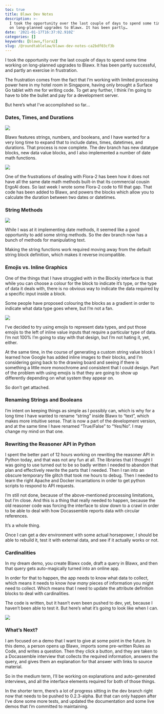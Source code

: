 ```yaml
---
toc: true
title: Blawx Dev Notes
description: >-
  I took the opportunity over the last couple of days to spend some time working
  on long-planned upgrades to Blawx. It has been partly…
date: '2021-01-17T16:37:02.910Z'
categories: []
keywords: [blawx,flora2]
slug: /@roundtablelaw/blawx-dev-notes-ca2bdf03cf3b
---
```


I took the opportunity over the last couple of days to spend some time working on long-planned upgrades to Blawx. It has been partly successful, and partly an exercise in frustration.

The frustration comes from the fact that I’m working with limited processing power here in my hotel room in Singapore, having only brought a Surface Go tablet with me for writing code. To get any further, I think I’m going to have to bite the bullet and pay for a development server.

But here’s what I’ve accomplished so far…

### Dates, Times, and Durations

![](/1__gEtXYkd8yUBOv__HnrPp9rQ.png)

Blawx features strings, numbers, and booleans, and I have wanted for a very long time to expand that to include dates, times, datetimes, and durations. That process is now complete. The dev branch has new datatype blocks, new data value blocks, and I also implemented a number of date math functions.

![](/1__T__AMwQTIUmEnpoOigvfk4w.png)

One of the frustrations of dealing with Flora-2 has been how it does not have all the same date math methods built-in that its commercial cousin ErgoAI does. So last week I wrote some Flora-2 code to fill that gap. That code has been added to Blawx, and powers the blocks which allow you to calculate the duration between two dates or datetimes.

### String Methods

![](/1__gzHZmRrDy9bEg3UYoCVBeQ.png)

While I was at it implementing date methods, it seemed like a good opportunity to add some string methods. So the dev branch now has a bunch of methods for manipulating text.

Making the string functions work required moving away from the default string block definition, which makes it reverse incompatible.

### Emojis vs. Inline Graphics

One of the things that I have struggled with in the Blockly interface is that while you can choose a colour for the block to indicate it’s type, or the type of data it deals with, there is no obvious way to indicate the data required by a specific input inside a block.

Some people have proposed colouring the blocks as a gradient in order to indicate what data type goes where, but I’m not a fan.

![](/1__HyK9eTHjAu__Nnz__VPvM8DQ.png)

I’ve decided to try using emojis to represent data types, and put those emojis to the left of inline value inputs that require a particular type of data. I’m not 100% I’m going to stay with that design, but I’m not hating it, yet, either.

At the same time, in the course of generating a custom string value block I learned how Google has added inline images to their blocks, and I’m considering going back to the drawing board and seeing if there is something a little more monochrome and consistent that I could design. Part of the problem with using emojis is that they are going to show up differently depending on what system they appear on.

So don’t get attached.

### Renaming Strings and Booleans

I’m intent on keeping things as simple as I possibly can, which is why for a long time I have wanted to rename “string” inside Blawx to “text”, which makes more intuitive sense. That is now a part of the development version, and at the same time I have renamed “True/False” to “Yes/No”. I may change my mind on that one.

### Rewriting the Reasoner API in Python

I spent the better part of 12 hours working on rewriting the reasoner API in Python today, and that was not any fun at all. The libraries that I thought I was going to use turned out to be so badly written I needed to abandon that plan and effectively rewrite the parts that I needed. Then I ran into an obscure temporary file glitch that took me hours to debug. Then I needed to learn the right Apache and Docker incantations in order to get python scripts to respond to API requests.

I’m still not done, because of the above-mentioned processing limitations, but I’m close. And this is a thing that really needed to happen, because the old reasoner code was forcing the interface to slow down to a crawl in order to be able to deal with how Docassemble reports data with circular references.

It’s a whole thing.

Once I can get a dev environment with some actual horsepower, I should be able to rebuild it, test it with external data, and see if it actually works or not.

### Cardinalities

In my dream demo, you create Blawx code, draft a query in Blawx, and then that query gets auto-magically turned into an online app.

In order for that to happen, the app needs to know what data to collect, which means it needs to know _how many_ pieces of information you might need to collect. Which means that I need to update the attribute definition blocks to deal with cardinalities.

The code is written, but it hasn’t even been pushed to dev, yet, because I haven’t been able to test it. But here’s what it’s going to look like when I can.

![](/1__lpkAFozbefOFpqGO6fIOpA.png)

### What’s Next?

I am focused on a demo that I want to give at some point in the future. In this demo, a person opens up Blawx, imports some pre-written Rules as Code, and writes a question. Then they click a button, and they are taken to a Docassemble interview that collects the required information, answers the query, and gives them an explanation for that answer with links to source material.

So in the medium term, I’ll be working on explanations and auto-generated interviews, and all the interface elements required for both of those things.

In the shorter term, there’s a lot of progress sitting in the dev branch right now that needs to be pushed to 0.2.3-alpha. But that can only happen after I’ve done some more tests, and updated the documentation and some live demos that I’m committed to maintaining.